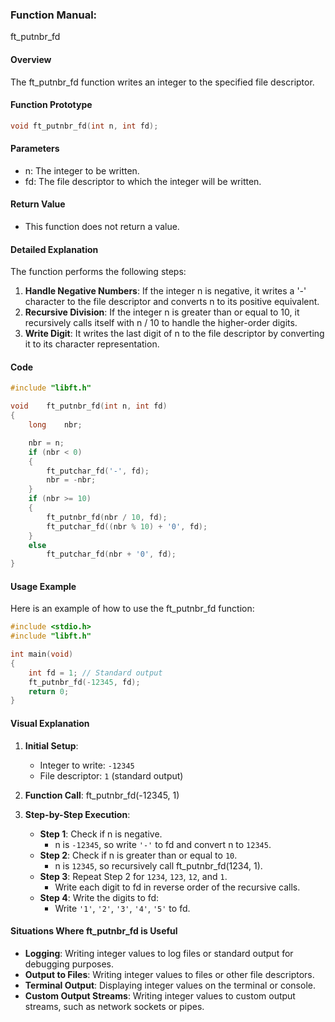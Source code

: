 ### Function Manual: 

ft_putnbr_fd

#### Overview
The ft_putnbr_fd function writes an integer to the specified file descriptor.

#### Function Prototype
```c
void ft_putnbr_fd(int n, int fd);
```

#### Parameters
- n: The integer to be written.
- fd: The file descriptor to which the integer will be written.

#### Return Value
- This function does not return a value.

#### Detailed Explanation
The function performs the following steps:
1. **Handle Negative Numbers**: If the integer n is negative, it writes a '-' character to the file descriptor and converts n to its positive equivalent.
2. **Recursive Division**: If the integer n is greater than or equal to 10, it recursively calls itself with n / 10 to handle the higher-order digits.
3. **Write Digit**: It writes the last digit of n to the file descriptor by converting it to its character representation.

#### Code
```c
#include "libft.h"

void	ft_putnbr_fd(int n, int fd)
{
	long	nbr;

	nbr = n;
	if (nbr < 0)
	{
		ft_putchar_fd('-', fd);
		nbr = -nbr;
	}
	if (nbr >= 10)
	{
		ft_putnbr_fd(nbr / 10, fd);
		ft_putchar_fd((nbr % 10) + '0', fd);
	}
	else
		ft_putchar_fd(nbr + '0', fd);
}
```

#### Usage Example
Here is an example of how to use the ft_putnbr_fd function:
```c
#include <stdio.h>
#include "libft.h"

int main(void)
{
	int fd = 1; // Standard output
	ft_putnbr_fd(-12345, fd);
	return 0;
}
```

#### Visual Explanation
1. **Initial Setup**:
   - Integer to write: `-12345`
   - File descriptor: `1` (standard output)

2. **Function Call**: ft_putnbr_fd(-12345, 1)

3. **Step-by-Step Execution**:
   - **Step 1**: Check if n is negative.
     - n is `-12345`, so write `'-'` to fd and convert n to `12345`.
   - **Step 2**: Check if n is greater than or equal to `10`.
     - n is `12345`, so recursively call ft_putnbr_fd(1234, 1).
   - **Step 3**: Repeat Step 2 for `1234`, `123`, `12`, and `1`.
     - Write each digit to fd in reverse order of the recursive calls.
   - **Step 4**: Write the digits to fd:
     - Write `'1'`, `'2'`, `'3'`, `'4'`, `'5'` to fd.

#### Situations Where ft_putnbr_fd is Useful
- **Logging**: Writing integer values to log files or standard output for debugging purposes.
- **Output to Files**: Writing integer values to files or other file descriptors.
- **Terminal Output**: Displaying integer values on the terminal or console.
- **Custom Output Streams**: Writing integer values to custom output streams, such as network sockets or pipes.